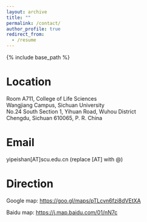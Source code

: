 ```yaml
---
layout: archive
title: ""
permalink: /contact/
author_profile: true
redirect_from:
  - /resume
---
```


{% include base_path %}

Location
======
Room A711, College of Life Sciences <br>
Wangjiang Campus, Sichuan University <br>
No.24 South Section 1, Yihuan Road, Wuhou District <br>
Chengdu, Sichuan 610065, P. R. China

Email
======
yipeishan[AT]scu.edu.cn (replace [AT] with @)

Direction
======
Google map: https://goo.gl/maps/pTLcvn6fzi8dVEtXA

Baidu map: https://j.map.baidu.com/01/nN7c